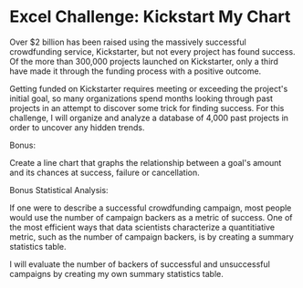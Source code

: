 # Excel Challenge: Kickstart My Chart

Over $2 billion has been raised using the massively successful crowdfunding service, Kickstarter, but not every project has found success. Of the more than 300,000 projects launched on Kickstarter, only a third have made it through the funding process with a positive outcome.

Getting funded on Kickstarter requires meeting or exceeding the project's initial goal, so many organizations spend months looking through past projects in an attempt to discover some trick for finding success.  For this challenge, I will organize and analyze a database of 4,000 past projects in order to uncover any hidden trends.

Bonus:

Create a line chart that graphs the relationship between a goal's amount and its chances at success, failure or cancellation.

Bonus Statistical Analysis:

If one were to describe a successful crowdfunding campaign, most people would use the number of campaign backers as a metric of success. One of the most efficient ways that data scientists characterize a quantitiative metric, such as the number of campaign backers, is by creating a summary statistics table.

I will evaluate the number of backers of successful and unsuccessful campaigns by creating my own summary statistics table.
